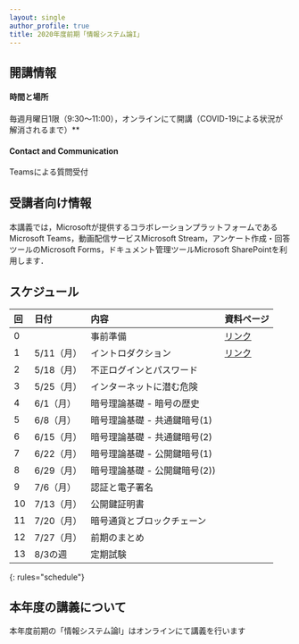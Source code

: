 ```yaml
---
layout: single
author_profile: true
title: 2020年度前期「情報システム論I」
---
```



## 開講情報
#### 時間と場所
毎週月曜日1限（9:30〜11:00），オンラインにて開講（COVID-19による状況が解消されるまで）**
#### Contact and Communication
Teamsによる質問受付

## 受講者向け情報
#### 
本講義では，Microsoftが提供するコラボレーションプラットフォームであるMicrosoft Teams，動画配信サービスMicrosoft Stream，アンケート作成・回答ツールのMicrosoft Forms，ドキュメント管理ツールMicrosoft SharePointを利用します．

## スケジュール

| 回 | 日付 | 内容 | 資料ページ |
|:--------|:--------|:-------|:-------|
| 0 |             | 事前準備  | [リンク](preparation) |
| 1 | 5/11（月）   | イントロダクション  | [リンク]() |
| 2 | 5/18（月）   | 不正ログインとパスワード | |
| 3 | 5/25（月）   | インターネットに潜む危険 | |
| 4 | 6/1（月）    | 暗号理論基礎 - 暗号の歴史 | |
| 5 | 6/8（月）    | 暗号理論基礎 - 共通鍵暗号(1) | |
| 6 | 6/15（月）   | 暗号理論基礎 - 共通鍵暗号(2) | |
| 7 | 6/22（月）   | 暗号理論基礎 - 公開鍵暗号(1) | |
| 8 | 6/29（月）   | 暗号理論基礎 - 公開鍵暗号(2)) | |
| 9 | 7/6（月）    | 認証と電子署名 | |
| 10 | 7/13（月）   | 公開鍵証明書 | |
| 11 | 7/20（月）   | 暗号通貨とブロックチェーン | |
| 12 | 7/27（月）   | 前期のまとめ | |
| 13 | 8/3の週  | 定期試験 | |
{: rules="schedule"}


## 本年度の講義について
本年度前期の「情報システム論I」はオンラインにて講義を行います